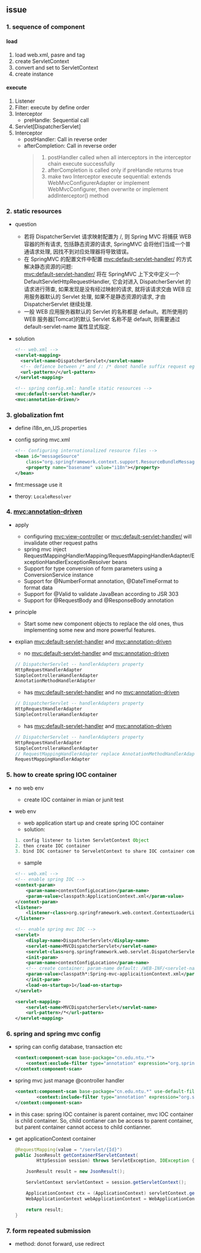 ## issue

### 1. sequence of component

#### load

1. load web.xml, pasre <listener> and <context-param> tag
2. create ServletContext
3. convert <context-param> and set to ServletContext
4. create <listener> instance

#### execute

1. Listener
2. Filter: execute by define order
3. Interceptor
   - preHandle: Sequential call
4. Servlet[DispatcherServlet]
5. Interceptor
   - postHandler: Call in reverse order
   - afterCompletion: Call in reverse order
     > 1. postHandler called when all interceptors in the interceptor chain execute successfully
     > 2. afterCompletion is called only if preHandle returns true
     > 3. make two Interceptor execute sequential: extends WebMvcConfigurerAdapter or implement WebMvcConfigurer, then overwrite or implement addInterceptor() method

### 2. static resources

- question

  - 若将 DispatcherServlet 请求映射配置为 /, 则 Spring MVC 将捕获 WEB 容器的所有请求, 包括静态资源的请求, SpringMVC 会将他们当成一个普通请求处理, 因找不到对应处理器将导致错误。<br/>
  - 在 SpringMVC 的配置文件中配置 <mvc:default-servlet-handler/> 的方式解决静态资源的问题: <br/>
    <mvc:default-servlet-handler/> 将在 SpringMVC 上下文中定义一个 DefaultServletHttpRequestHandler,
    它会对进入 DispatcherServlet 的请求进行筛查, 如果发现是没有经过映射的请求, 就将该请求交由 WEB 应用服务器默认的 Servlet 处理,
    如果不是静态资源的请求, 才由 DispatcherServlet 继续处理.<br/>
  - 一般 WEB 应用服务器默认的 Servlet 的名称都是 default。若所使用的 WEB 服务器[Tomcat]的默认 Servlet 名称不是 default, 则需要通过 default-servlet-name 属性显式指定.<br/>

- solution

  ```xml
  <!-- web.xml -->
  <servlet-mapping>
    <servlet-name>DispatcherServlet</servlet-name>
    <!-- defience between /* and /: /* donot handle suffix request eg. .jsp -->
    <url-pattern>/</url-pattern>
  </servlet-mapping>

  <!-- spring config.xml: handle static resources -->
  <mvc:default-servlet-handler/>
  <mvc:annotation-driven/>
  ```

### 3. globalization fmt

- define i18n_en_US.properties
- config spring mvc.xml

  ```xml
  <!-- Configuring internationalized resource files -->
  <bean id="messageSource"
      class="org.springframework.context.support.ResourceBundleMessageSource">
      <property name="basename" value="i18n"></property>
  </bean>
  ```

- fmt:message use it
- theroy: `LocaleResolver`

### 4. <mvc:annotation-driven>

- apply

  - configuring <mvc:view-controller> or <mvc:default-servlet-handler/> will invalidate other request paths
  - spring mvc inject RequestMappingHandlerMapping/RequestMappingHandlerAdapter/ExceptionHandlerExceptionResolver beans
  - Support for type conversion of form parameters using a ConversionService instance
  - Support for @NumberFormat annotation, @DateTimeFormat to format data
  - Support for @Valid to validate JavaBean according to JSR 303
  - Support for @RequestBody and @ResponseBody annotation

- principle

  - Start some new component objects to replace the old ones, thus implementing some new and more powerful features.

- explian <mvc:default-servlet-handler> and <mvc:annotation-driven>

  - no <mvc:default-servlet-handler> and <mvc:annotation-driven>

  ```java
  // DispatcherServlet -- handlerAdapters property
  HttpRequestHandlerAdapter
  SimpleControlleraHandlerAdapter
  AnnotationMethodHandlerAdapter
  ```

  - has <mvc:default-servlet-handler> and no <mvc:annotation-driven>

  ```java
  // DispatcherServlet -- handlerAdapters property
  HttpRequestHandlerAdapter
  SimpleControlleraHandlerAdapter
  ```

  - has <mvc:default-servlet-handler> and <mvc:annotation-driven>

  ```java
  // DispatcherServlet -- handlerAdapters property
  HttpRequestHandlerAdapter
  SimpleControlleraHandlerAdapter
  // RequestMappingHandlerAdapter replace AnnotationMethodHandlerAdapter
  RequestMappingHandlerAdapter
  ```

### 5. how to create spring IOC container

- no web env
  - create IOC container in mian or junit test
- web env

  - web application start up and create spring IOC container
  - solution:

  ```java
  1. config listener to listen ServletContext Object
  2. then create IOC container
  3. bind IOC container to ServeletContext to share IOC container component
  ```

  - sample

  ```xml
  <!-- web.xml -->
  <!-- enable spring IOC -->
  <context-param>
      <param-name>contextConfigLocation</param-name>
      <param-value>classpath:ApplicationContext.xml</param-value>
  </context-param>
  <listener>
      <listener-class>org.springframework.web.context.ContextLoaderListener</listener-class>
  </listener>

  <!-- enable spring mvc IOC -->
  <servlet>
      <display-name>DispatcherServlet</display-name>
      <servlet-name>MVCDispatcherServlet</servlet-name>
      <servlet-class>org.springframework.web.servlet.DispatcherServlet</servlet-class>
      <init-param>
      <param-name>contextConfigLocation</param-name>
      <!-- create container: param-name default: /WEB-INF/<servlet-name>-servlet.xml -->
      <param-value>classpath*:Spring-mvc-applicaitionContext.xml</param-value>
      </init-param>
      <load-on-startup>1</load-on-startup>
  </servlet>

  <servlet-mapping>
      <servlet-name>MVCDispatcherServlet</servlet-name>
      <url-pattern>/*</url-pattern>
  </servlet-mapping>
  ```

### 6. spring and spring mvc config

- spring can config database, transaction etc

  ```xml
  <context:component-scan base-package="cn.edu.ntu.*">
      <context:exclude-filter type="annotation" expression="org.springframework.stereotype.Controller"/>
  </context:component-scan>
  ```

- spring mvc just manage @controller handler

  ```xml
  <context:component-scan base-package="cn.edu.ntu.*" use-default-filters="false">
          <context:include-filter type="annotation" expression="org.springframework.stereotype.Controller"/>
  </context:component-scan>
  ```

- in this case: spring IOC container is parent container, mvc IOC container is child container. So, child contianer can be access to parent container, but parent container cannot access to child contianner.

- get applicationContext container

  ```java
  @RequestMapping(value = "/servlet/{Id}")
  public JsonResult getContainerFServletContext(
          HttpSession session) throws ServletException, IOException {

      JsonResult result = new JsonResult();

      ServletContext servletContext = session.getServletContext();

      ApplicationContext ctx = (ApplicationContext) servletContext.getAttribute(WebApplicationContext.ROOT_WEB_APPLICATION_CONTEXT_ATTRIBUTE);
      WebApplicationContext webApplicationContext = WebApplicationContextUtils.getWebApplicationContext(servletContext);

      return result;
  }
  ```

### 7. form repeated submission

- method: donot forward, use redirect

